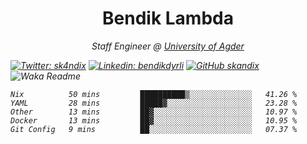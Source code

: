 <h1 align="center"> Bendik Lambda </h1>
<p align="center"><em>Staff Engineer @ <a href="http://www.uia.no">University of Agder</a></p>



[![Twitter: sk4ndix](https://img.shields.io/twitter/follow/sk4ndix?style=social)](https://twitter.com/sk4ndix)
[![Linkedin: bendikdyrli](https://img.shields.io/badge/-bendikdyrli-blue?style=flat-square&logo=Linkedin&logoColor=white&link=https://www.linkedin.com/in/bendikdyrli/)](https://www.linkedin.com/in/bendikdyrli/)
[![GitHub skandix](https://img.shields.io/github/followers/skandix?label=follow&style=social)](https://github.com/skandix)
![Waka Readme](https://github.com/skandix/skandix/workflows/Waka%20Readme/badge.svg)


<!--START_SECTION:waka-->
```text
Nix          50 mins         ██████████▒░░░░░░░░░░░░░░   41.26 % 
YAML         28 mins         █████▓░░░░░░░░░░░░░░░░░░░   23.28 % 
Other        13 mins         ██▓░░░░░░░░░░░░░░░░░░░░░░   10.97 % 
Docker       13 mins         ██▓░░░░░░░░░░░░░░░░░░░░░░   10.95 % 
Git Config   9 mins          ██░░░░░░░░░░░░░░░░░░░░░░░   07.37 % 
```
<!--END_SECTION:waka-->

